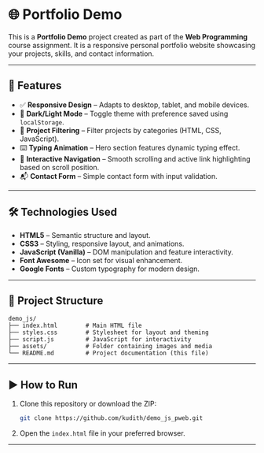 # 🌐 Portfolio Demo

This is a **Portfolio Demo** project created as part of the **Web Programming** course assignment. It is a responsive personal portfolio website showcasing your projects, skills, and contact information.

---

## 🚀 Features

- ✅ **Responsive Design** – Adapts to desktop, tablet, and mobile devices.
- 🌙 **Dark/Light Mode** – Toggle theme with preference saved using `localStorage`.
- 🎯 **Project Filtering** – Filter projects by categories (HTML, CSS, JavaScript).
- ⌨️ **Typing Animation** – Hero section features dynamic typing effect.
- 🔗 **Interactive Navigation** – Smooth scrolling and active link highlighting based on scroll position.
- 📬 **Contact Form** – Simple contact form with input validation.

---

## 🛠️ Technologies Used

- **HTML5** – Semantic structure and layout.
- **CSS3** – Styling, responsive layout, and animations.
- **JavaScript (Vanilla)** – DOM manipulation and feature interactivity.
- **Font Awesome** – Icon set for visual enhancement.
- **Google Fonts** – Custom typography for modern design.

---

## 📂 Project Structure

```
demo_js/
├── index.html        # Main HTML file
├── styles.css        # Stylesheet for layout and theming
├── script.js         # JavaScript for interactivity
├── assets/           # Folder containing images and media
└── README.md         # Project documentation (this file)
```

---

## ▶️ How to Run

1. Clone this repository or download the ZIP:
   ```bash
   git clone https://github.com/kudith/demo_js_pweb.git
   ```

2. Open the `index.html` file in your preferred browser.

---
